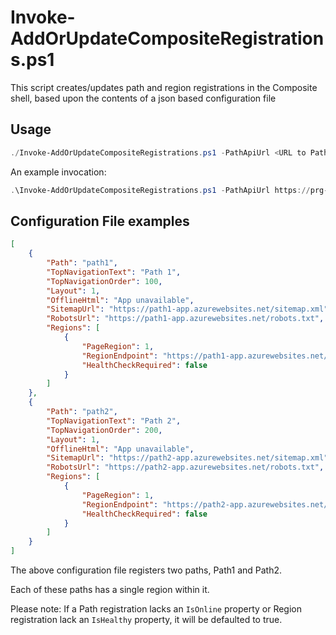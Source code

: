 # Invoke-AddOrUpdateCompositeRegistrations.ps1

This script creates/updates path and region registrations in the Composite shell, based upon the contents of a json based configuration file

## Usage

```powershell
./Invoke-AddOrUpdateCompositeRegistrations.ps1 -PathApiUrl <URL to Path API> -RegionApiUrl <URL to Region API> -RegistrationFile <Path To Registration File>
```

An example invocation:

```powershell
.\Invoke-AddOrUpdateCompositeRegistrations.ps1 -PathApiUrl https://prg-dev-compui-paths-fa.azurewebsites.net/api -RegionApiUrl https://prg-dev-compui-regions-fa.azurewebsites.net/api -RegistrationFile C:\Repos\prg-app-jobprofiles\Resources\PageRegistration\registration.json
```

## Configuration File examples

```json
[
    {
        "Path": "path1",
        "TopNavigationText": "Path 1",
        "TopNavigationOrder": 100,
        "Layout": 1,
        "OfflineHtml": "App unavailable",
        "SitemapUrl": "https://path1-app.azurewebsites.net/sitemap.xml",
        "RobotsUrl": "https://path1-app.azurewebsites.net/robots.txt",
        "Regions": [
            {
                "PageRegion": 1,
                "RegionEndpoint": "https://path1-app.azurewebsites.net/path1/{0}/htmlhead",
                "HealthCheckRequired": false
            }
        ]
    },
    {
        "Path": "path2",
        "TopNavigationText": "Path 2",
        "TopNavigationOrder": 200,
        "Layout": 1,
        "OfflineHtml": "App unavailable",
        "SitemapUrl": "https://path2-app.azurewebsites.net/sitemap.xml",
        "RobotsUrl": "https://path2-app.azurewebsites.net/robots.txt",
        "Regions": [
            {
                "PageRegion": 1,
                "RegionEndpoint": "https://path2-app.azurewebsites.net/path2/{0}/htmlhead",
                "HealthCheckRequired": false
            }
        ]
    }
]
```

The above configuration file registers two paths, Path1 and Path2.

Each of these paths has a single region within it.

Please note:
If a Path registration lacks an `IsOnline` property or Region registration lack an `IsHealthy` property,  it will be defaulted to true.
